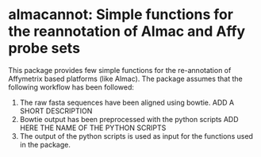 almacannot: Simple functions for the reannotation of Almac and Affy probe sets
==============================================================================

This package provides few simple functions for the re-annotation of Affymetrix based platforms (like Almac). The package assumes that the following workflow has been followed:
1. The raw fasta sequences have been aligned using bowtie. ADD A SHORT DESCRIPTION
2. Bowtie output has been preprocessed with the python scripts ADD HERE THE NAME OF THE PYTHON SCRIPTS
3. The output of the python scripts is used as input for the functions used in the package.

